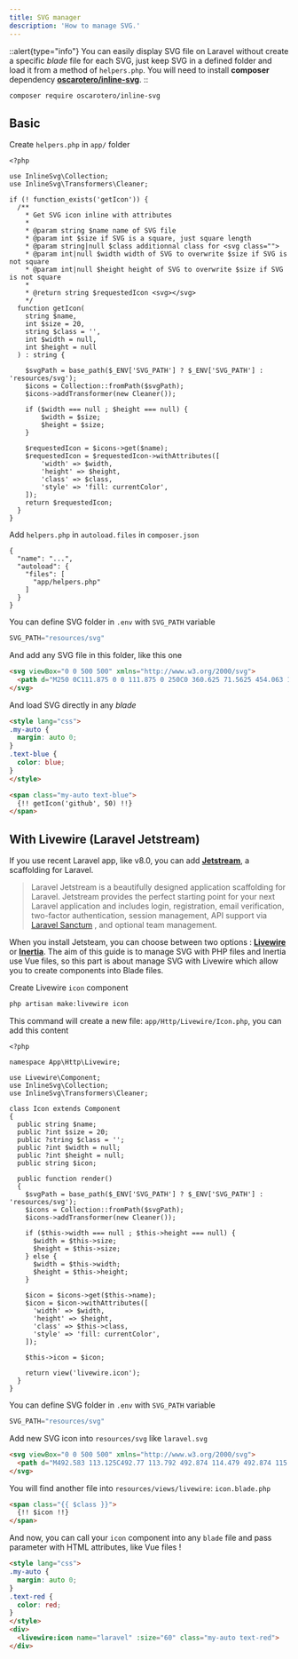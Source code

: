 ```yaml
---
title: SVG manager
description: 'How to manage SVG.'
---
```


::alert{type="info"}
You can easily display SVG file on Laravel without create a specific *blade* file for each SVG, just keep SVG in a defined folder and load it from a method of `helpers.php`. You will need to install **composer** dependency [**oscarotero/inline-svg**](https://github.com/oscarotero/inline-svg).
::

```bash
composer require oscarotero/inline-svg
```

## Basic

Create `helpers.php` in `app/` folder

<vue-code-info ext="php" path="app/helpers.php">

```php[app/helpers.php]
<?php

use InlineSvg\Collection;
use InlineSvg\Transformers\Cleaner;

if (! function_exists('getIcon')) {
  /**
    * Get SVG icon inline with attributes
    *
    * @param string $name name of SVG file
    * @param int $size if SVG is a square, just square length
    * @param string|null $class additionnal class for <svg class="">
    * @param int|null $width width of SVG to overwrite $size if SVG is not square
    * @param int|null $height height of SVG to overwrite $size if SVG is not square
    *
    * @return string $requestedIcon <svg></svg>
    */
  function getIcon(
    string $name,
    int $size = 20,
    string $class = '',
    int $width = null,
    int $height = null
  ) : string {

    $svgPath = base_path($_ENV['SVG_PATH'] ? $_ENV['SVG_PATH'] : 'resources/svg');
    $icons = Collection::fromPath($svgPath);
    $icons->addTransformer(new Cleaner());

    if ($width === null ; $height === null) {
        $width = $size;
        $height = $size;
    }

    $requestedIcon = $icons->get($name);
    $requestedIcon = $requestedIcon->withAttributes([
        'width' => $width,
        'height' => $height,
        'class' => $class,
        'style' => 'fill: currentColor',
    ]);
    return $requestedIcon;
  }
}
```

</vue-code-info>

Add `helpers.php` in `autoload.files` in `composer.json`

```json[composer.json]
{
  "name": "...",
  "autoload": {
    "files": [
      "app/helpers.php"
    ]
  }
}
```

You can define SVG folder in `.env` with `SVG_PATH` variable

```js [.env]
SVG_PATH="resources/svg"
```

And add any SVG file in this folder, like this one

```html [resources/svg/github.svg]
<svg viewBox="0 0 500 500" xmlns="http://www.w3.org/2000/svg">
  <path d="M250 0C111.875 0 0 111.875 0 250C0 360.625 71.5625 454.063 170.937 487.188C183.437 489.375 188.125 481.875 188.125 475.313C188.125 469.375 187.813 449.688 187.813 428.75C125 440.313 108.75 413.437 103.75 399.375C100.937 392.187 88.75 370 78.125 364.062C69.375 359.375 56.875 347.812 77.8125 347.5C97.5 347.187 111.563 365.625 116.25 373.125C138.75 410.937 174.688 400.313 189.063 393.75C191.25 377.5 197.812 366.562 205 360.312C149.375 354.062 91.25 332.5 91.25 236.875C91.25 209.687 100.938 187.187 116.875 169.687C114.375 163.437 105.625 137.812 119.375 103.437C119.375 103.437 140.313 96.875 188.125 129.063C208.125 123.438 229.375 120.625 250.625 120.625C271.875 120.625 293.125 123.438 313.125 129.063C360.938 96.5625 381.875 103.437 381.875 103.437C395.625 137.812 386.875 163.437 384.375 169.687C400.313 187.187 410 209.375 410 236.875C410 332.812 351.563 354.062 295.938 360.312C305 368.125 312.813 383.125 312.813 406.563C312.813 440 312.5 466.875 312.5 475.313C312.5 481.875 317.188 489.688 329.688 487.188C428.438 454.063 500 360.312 500 250C500 111.875 388.125 0 250 0Z" />
</svg>
```

And load SVG directly in any *blade*

```html [resources/views/welcome.blade.php]
<style lang="css">
.my-auto {
  margin: auto 0;
}
.text-blue {
  color: blue;
}
</style>

<span class="my-auto text-blue">
  {!! getIcon('github', 50) !!}
</span>
```

## With Livewire (Laravel Jetstream)

If you use recent Laravel app, like v8.0, you can add [**Jetstream**](https://jetstream.laravel.com), a scaffolding for Laravel.

> Laravel Jetstream is a beautifully designed application scaffolding for Laravel. Jetstream provides the perfect starting point for your next Laravel application and includes login, registration, email verification, two-factor authentication, session management, API support via [Laravel Sanctum](https://github.com/laravel/sanctum) , and optional team management.

When you install Jetsteam, you can choose between two options : [**Livewire**](https://laravel-livewire.com/) or [**Inertia**](https://inertiajs.com/). The aim of this guide is to manage SVG with PHP files and Inertia use Vue files, so this part is about manage SVG with Livewire which allow you to create components into Blade files.

Create Livewire `icon` component

```bash
php artisan make:livewire icon
```

This command will create a new file: `app/Http/Livewire/Icon.php`, you can add this content

```php[app/Http/Livewire/Icon.php]
<?php

namespace App\Http\Livewire;

use Livewire\Component;
use InlineSvg\Collection;
use InlineSvg\Transformers\Cleaner;

class Icon extends Component
{
  public string $name;
  public ?int $size = 20;
  public ?string $class = '';
  public ?int $width = null;
  public ?int $height = null;
  public string $icon;

  public function render()
  {
    $svgPath = base_path($_ENV['SVG_PATH'] ? $_ENV['SVG_PATH'] : 'resources/svg');
    $icons = Collection::fromPath($svgPath);
    $icons->addTransformer(new Cleaner());

    if ($this->width === null ; $this->height === null) {
      $width = $this->size;
      $height = $this->size;
    } else {
      $width = $this->width;
      $height = $this->height;
    }

    $icon = $icons->get($this->name);
    $icon = $icon->withAttributes([
      'width' => $width,
      'height' => $height,
      'class' => $this->class,
      'style' => 'fill: currentColor',
    ]);

    $this->icon = $icon;

    return view('livewire.icon');
  }
}
```

You can define SVG folder in `.env` with `SVG_PATH` variable

```js [.env]
SVG_PATH="resources/svg"
```

Add new SVG icon into `resources/svg` like `laravel.svg`

```html [resources/svg/laravel.svg]
<svg viewBox="0 0 500 500" xmlns="http://www.w3.org/2000/svg">
  <path d="M492.583 113.125C492.77 113.792 492.874 114.479 492.874 115.188V222.479C492.874 225.292 491.354 227.896 488.937 229.271L398.874 281.146V383.938C398.874 386.75 397.374 389.313 394.958 390.729L206.895 498.959C206.458 499.209 205.999 499.375 205.52 499.521C205.354 499.563 205.187 499.688 205.02 499.729C203.708 500.104 202.312 500.104 201.02 499.729C200.791 499.688 200.604 499.563 200.416 499.479C199.979 499.313 199.52 499.188 199.104 498.959L11.1244 390.729C8.68689 389.313 7.18689 386.75 7.18689 383.938V61.9585C7.18689 61.271 7.29106 60.5835 7.47856 59.9168C7.54106 59.6668 7.68689 59.4793 7.77022 59.2501C7.89522 58.8335 8.06189 58.4168 8.24939 58.0418C8.33272 57.771 8.56189 57.5835 8.72856 57.3543C8.97856 57.021 9.16606 56.7085 9.41606 56.4168C9.66606 56.2085 9.93689 56.0418 10.1869 55.8543C10.4786 55.6043 10.7494 55.3543 11.0411 55.146H11.0619L105.083 1.04178C107.479 -0.354055 110.479 -0.354055 112.895 1.04178L206.895 55.146H206.937C207.249 55.3543 207.499 55.5835 207.791 55.8335C208.041 56.021 208.312 56.2085 208.562 56.396C208.833 56.6876 208.999 57.0001 209.249 57.3335C209.416 57.5626 209.666 57.771 209.77 58.021C209.999 58.4168 210.124 58.8126 210.27 59.2293C210.333 59.4585 210.499 59.6668 210.541 59.896C210.749 60.5418 210.833 61.2293 210.833 61.9376V263.021L289.166 217.938V115.146C289.166 114.458 289.27 113.771 289.458 113.104C289.52 112.875 289.645 112.667 289.729 112.438C289.874 112.021 290.02 111.625 290.229 111.208C290.374 110.958 290.604 110.771 290.749 110.521C290.999 110.208 291.187 109.896 291.437 109.625C291.687 109.375 291.958 109.208 292.208 109.042C292.499 108.813 292.749 108.563 293.062 108.375H293.083L387.104 54.2501C389.52 52.8543 392.499 52.8543 394.916 54.2501L488.937 108.375C489.27 108.583 489.499 108.813 489.812 109.021C490.062 109.229 490.333 109.396 490.562 109.604C490.833 109.896 491.02 110.208 491.27 110.521C491.437 110.771 491.666 110.958 491.77 111.208C491.999 111.625 492.145 112.021 492.27 112.438C492.395 112.667 492.52 112.896 492.583 113.125ZM477.166 217.958V128.729L444.291 147.646L398.833 173.813V263.042L477.166 217.958V217.958ZM383.187 379.417V290.104L338.479 315.625L210.833 388.5V478.625L383.187 379.417ZM22.8119 75.5001V379.417L195.166 478.625V388.5L105.124 337.563L105.083 337.5H105.041C104.749 337.292 104.52 337.063 104.208 336.854C103.979 336.646 103.708 336.479 103.479 336.292L103.458 336.25C103.187 336 103.02 335.729 102.812 335.438C102.604 335.188 102.374 334.958 102.229 334.667H102.187C102.02 334.375 101.916 334.021 101.77 333.688C101.645 333.354 101.479 333.125 101.395 332.792C101.312 332.417 101.27 332.021 101.229 331.604C101.187 331.313 101.104 331.042 101.104 330.75V120.604L55.6869 94.4168L22.8119 75.5001V75.5001ZM108.979 16.8751L30.6452 61.9585L108.979 107.042L187.27 61.9585L108.979 16.8751ZM149.729 298.229L195.187 272.063V75.5001L162.27 94.4376L116.812 120.604V317.167L149.729 298.229V298.229ZM391.02 70.0835L312.687 115.167L391.02 160.229L469.333 115.146L391.02 70.0835V70.0835ZM383.187 173.813L337.729 147.646L304.833 128.729V217.958L350.291 244.125L383.187 263.042V173.813ZM202.979 374.938L317.854 309.354L375.27 276.604L296.999 231.542L206.916 283.396L124.812 330.688L202.979 374.938V374.938Z" />
</svg>
```

You will find another file into `resources/views/livewire`: `icon.blade.php`

```html [resources/views/livewire/icon.blade.php]
<span class="{{ $class }}">
  {!! $icon !!}
</span>
```

And now, you can call your `icon` component into any `blade` file and pass parameter with HTML attributes, like Vue files !

```html [resources/views/welcome.blade.php]
<style lang="css">
.my-auto {
  margin: auto 0;
}
.text-red {
  color: red;
}
</style>
<div>
  <livewire:icon name="laravel" :size="60" class="my-auto text-red">
</div>
```
